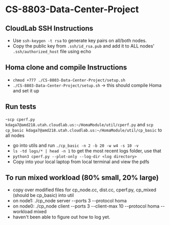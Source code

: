 # CS-8803-Data-Center-Project

## CloudLab SSH Instructions
- Use `ssh-keygen -t rsa` to generate key pairs on all/both nodes.
- Copy the public key from `.ssh/id_rsa.pub` and add it to ALL nodes' `.ssh/authorized_host` file using echo

## Homa clone and compile Instructions
- `chmod +777 ./CS-8803-Data-Center-Project/setup.sh`
- `./CS-8803-Data-Center-Project/setup.sh` -> this should compile Homa and set it up

## Run tests
-`scp cperf.py kdaga7@amd218.utah.cloudlab.us:~/HomaModule/util/cperf.py` and `scp cp_basic kdaga7@amd218.utah.cloudlab.us:~/HomaModule/util/cp_basic` to all nodes
- go into utils and run `./cp_basic -n 2 -b 20 -w w4 -s 10 -v`
- `ls -td logs/* | head -n 1` to get the most recent logs folder, use that
- `python3 cperf.py --plot-only --log-dir <log directory>`
- Copy into your local laptop from local terminal and view the pdfs

## To run mixed workload (80% small, 20% large)
- copy over modified files for cp_node.cc, dist.cc, cperf.py, cp_mixed (should be cp_basic) into util
- on node1: ./cp_node server --ports 3 --protocol homa
- on node0: ./cp_node client --ports 3 --client-max 10 --protocol homa --workload mixed
- haven't been able to figure out how to log yet.

